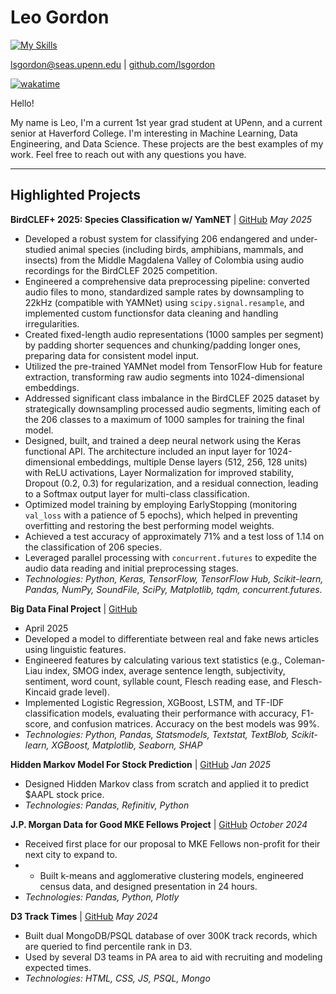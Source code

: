 # Leo Gordon
[![My Skills](https://skillicons.dev/icons?i=js,html,css,py,pytorch,postgres,sublime,scala,cpp)](https://skillicons.dev)

[lsgordon@seas.upenn.edu](mailto:lsgordon@seas.upenn.edu) | [github.com/lsgordon](https://github.com/lsgordon)

[![wakatime](https://wakatime.com/badge/user/8b342d6c-b796-4efc-8319-ecf5ff600457.svg)](https://wakatime.com/@8b342d6c-b796-4efc-8319-ecf5ff600457)

Hello!

My name is Leo, I'm a current 1st year grad student at UPenn, and a current senior at Haverford College. I'm interesting in Machine Learning, Data Engineering, and Data Science. These projects are the best examples of my work. Feel free to reach out with any questions you have.

---

## Highlighted Projects




**BirdCLEF+ 2025: Species Classification w/ YamNET** | [GitHub](https://github.com/lsgordon/ANN-Final-Project)
*May 2025*
* Developed a robust system for classifying 206 endangered and under-studied animal species (including birds, amphibians, mammals, and insects) from the Middle Magdalena Valley of Colombia using audio recordings for the BirdCLEF 2025 competition.
* Engineered a comprehensive data preprocessing pipeline: converted audio files to mono, standardized sample rates by downsampling to 22kHz (compatible with YAMNet) using `scipy.signal.resample`, and implemented custom functionsfor data cleaning and handling irregularities.
* Created fixed-length audio representations (1000 samples per segment) by padding shorter sequences and chunking/padding longer ones, preparing data for consistent model input.
* Utilized the pre-trained YAMNet model from TensorFlow Hub for feature extraction, transforming raw audio segments into 1024-dimensional embeddings.
* Addressed significant class imbalance in the BirdCLEF 2025 dataset by strategically downsampling processed audio segments, limiting each of the 206 classes to a maximum of 1000 samples for training the final model.
* Designed, built, and trained a deep neural network using the Keras functional API. The architecture included an input layer for 1024-dimensional embeddings, multiple Dense layers (512, 256, 128 units) with ReLU activations, Layer Normalization for improved stability, Dropout (0.2, 0.3) for regularization, and a residual connection, leading to a Softmax output layer for multi-class classification.
* Optimized model training by employing EarlyStopping (monitoring `val_loss` with a patience of 5 epochs), which helped in preventing overfitting and restoring the best performing model weights.
* Achieved a test accuracy of approximately 71% and a test loss of 1.14 on the classification of 206 species.
* Leveraged parallel processing with `concurrent.futures` to expedite the audio data reading and initial preprocessing stages.
* *Technologies: Python, Keras, TensorFlow, TensorFlow Hub, Scikit-learn, Pandas, NumPy, SoundFile, SciPy, Matplotlib, tqdm, concurrent.futures.*

**Big Data Final Project** | [GitHub](https://github.com/lsgordon/big-data-final-project)
* April 2025
* Developed a model to differentiate between real and fake news articles using linguistic features.
* Engineered features by calculating various text statistics (e.g., Coleman-Liau index, SMOG index, average sentence length, subjectivity, sentiment, word count, syllable count, Flesch reading ease, and Flesch-Kincaid grade level).
* Implemented Logistic Regression, XGBoost, LSTM, and TF-IDF classification models, evaluating their performance with accuracy, F1-score, and confusion matrices. Accuracy on the best models was 99%.
* *Technologies: Python, Pandas, Statsmodels, Textstat, TextBlob, Scikit-learn, XGBoost, Matplotlib, Seaborn, SHAP*

**Hidden Markov Model For Stock Prediction** | [GitHub](https://github.com/lsgordon/HMM-For-Stock-Prediction)
*Jan 2025*
* Designed Hidden Markov class from scratch and applied it to predict \$AAPL stock price.
* *Technologies: Pandas, Refinitiv, Python*

**J.P. Morgan Data for Good MKE Fellows Project** | [GitHub](https://github.com/dfgchicago24/Team-12)
*October 2024* 
* Received first place for our proposal to MKE Fellows non-profit for their next city to expand to.
* * Built k-means and agglomerative clustering models, engineered census data, and designed presentation in 24 hours. 
* *Technologies: Pandas, Python, Plotly* 

**D3 Track Times** | [GitHub](https://github.com/lsgordon/D3TrackTimes)
*May 2024*
* Built dual MongoDB/PSQL database of over 300K track records, which are queried to find percentile rank in D3. 
* Used by several D3 teams in PA area to aid with recruiting and modeling expected times. 
* *Technologies: HTML, CSS, JS, PSQL, Mongo* 
